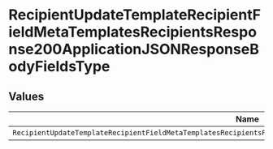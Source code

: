# RecipientUpdateTemplateRecipientFieldMetaTemplatesRecipientsResponse200ApplicationJSONResponseBodyFieldsType


## Values

| Name                                                                                                                | Value                                                                                                               |
| ------------------------------------------------------------------------------------------------------------------- | ------------------------------------------------------------------------------------------------------------------- |
| `RecipientUpdateTemplateRecipientFieldMetaTemplatesRecipientsResponse200ApplicationJSONResponseBodyFieldsTypeRadio` | radio                                                                                                               |